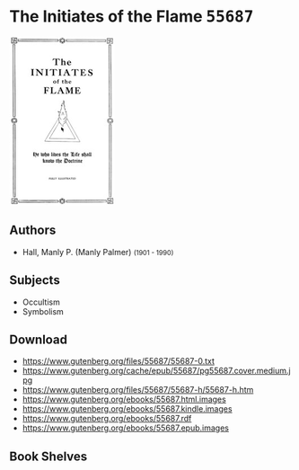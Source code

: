 # The Initiates of the Flame <kbd>55687</kbd>

![](./cover.medium.jpg "")

## Authors


 - Hall, Manly P. (Manly Palmer) <small>(1901 - 1990)</small>

## Subjects


 - Occultism
 - Symbolism

## Download


 - https://www.gutenberg.org/files/55687/55687-0.txt
 - https://www.gutenberg.org/cache/epub/55687/pg55687.cover.medium.jpg
 - https://www.gutenberg.org/files/55687/55687-h/55687-h.htm
 - https://www.gutenberg.org/ebooks/55687.html.images
 - https://www.gutenberg.org/ebooks/55687.kindle.images
 - https://www.gutenberg.org/ebooks/55687.rdf
 - https://www.gutenberg.org/ebooks/55687.epub.images

## Book Shelves


